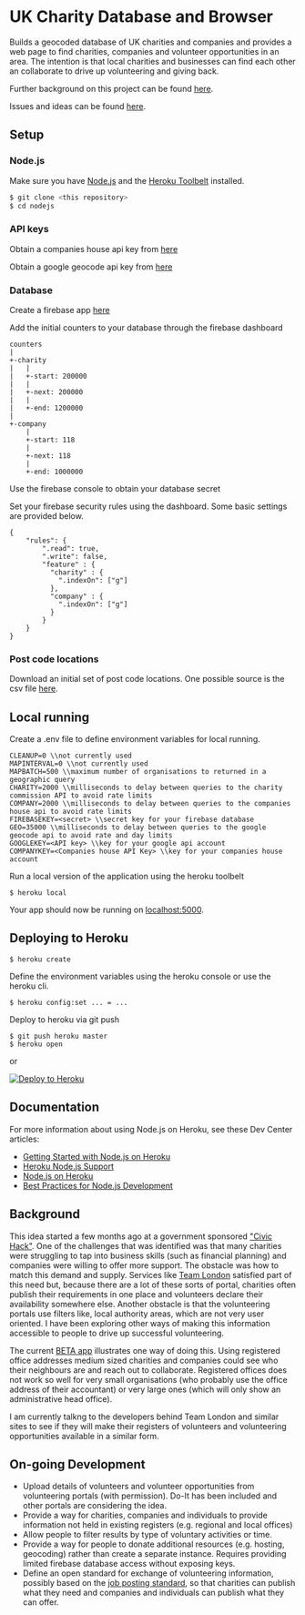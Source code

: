 # UK Charity Database and Browser

Builds a geocoded database of UK charities and companies and provides a web page to find charities, companies and volunteer opportunities in an area. The intention is that local charities and businesses can find each other an collaborate to drive up volunteering and giving back. 

Further background on this project can be found [here](#background).

Issues and ideas can be found [here](#on-going-development).

## Setup

### Node.js
Make sure you have [Node.js](http://nodejs.org/) and the [Heroku Toolbelt](https://toolbelt.heroku.com/) installed.
```sh
$ git clone <this repository>
$ cd nodejs
```
### API keys
Obtain a companies house api key from [here](https://developer.companieshouse.gov.uk/api/docs/index/gettingStarted.html)

Obtain a google geocode api key from [here](https://developers.google.com/maps/documentation/javascript/get-api-key)

### Database
Create a firebase app [here](https://firebase.google.com/)

Add the initial counters to your database through the firebase dashboard

```
counters
|
+-charity
|   |
|   +-start: 200000
|   |
|   +-next: 200000
|   |
|   +-end: 1200000
|
+-company
    |
    +-start: 118
    |
    +-next: 118
    |
    +-end: 1000000
```
Use the firebase console to obtain your database secret

Set your firebase security rules using the dashboard. Some basic settings are provided below.

```
{
    "rules": {
        ".read": true,
        ".write": false,
        "feature" : {
          "charity" : {
            ".indexOn": ["g"]
          },
          "company" : {
            ".indexOn": ["g"]
          }
        }
    }
}
```
### Post code locations
Download an initial set of post code locations. One possible source is the csv file [here](https://www.freemaptools.com/download-uk-postcode-lat-lng.htm).
## Local running
Create a .env file to define environment variables for local running.

```
CLEANUP=0 \\not currently used
MAPINTERVAL=0 \\not currently used
MAPBATCH=500 \\maximum number of organisations to returned in a geographic query
CHARITY=2000 \\milliseconds to delay between queries to the charity commission API to avoid rate limits
COMPANY=2000 \\milliseconds to delay between queries to the companies house api to avoid rate limits
FIREBASEKEY=<secret> \\secret key for your firebase database
GEO=35000 \\milliseconds to delay between queries to the google geocode api to avoid rate and day limits
GOOGLEKEY=<API key> \\key for your google api account
COMPANYKEY=<Companies house API Key> \\key for your companies house account
```
Run a local version of the application using the heroku toolbelt

```
$ heroku local
```

Your app should now be running on [localhost:5000](http://localhost:5000/).

## Deploying to Heroku

```
$ heroku create
```

Define the environment variables using the heroku console or use the heroku cli.

```
$ heroku config:set ... = ...
```

Deploy to heroku via git push

```
$ git push heroku master
$ heroku open
```
or

[![Deploy to Heroku](https://www.herokucdn.com/deploy/button.png)](https://heroku.com/deploy)

## Documentation

For more information about using Node.js on Heroku, see these Dev Center articles:

- [Getting Started with Node.js on Heroku](https://devcenter.heroku.com/articles/getting-started-with-nodejs)
- [Heroku Node.js Support](https://devcenter.heroku.com/articles/nodejs-support)
- [Node.js on Heroku](https://devcenter.heroku.com/categories/nodejs)
- [Best Practices for Node.js Development](https://devcenter.heroku.com/articles/node-best-practices)

## Background
This idea started a few months ago at a government sponsored ["Civic Hack"](https://www.gov.uk/government/news/cabinet-office-holds-the-first-ever-uk-job-hack). One of the challenges that was identified was that many charities were struggling to tap into business skills (such as financial planning) and companies were willing to offer more support. The obstacle was how to match this demand and supply. Services like [Team London](http://volunteerteam.london.gov.uk/) satisfied part of this need but, because there are a lot of these sorts of portal, charities often publish their requirements in one place and volunteers declare their availability somewhere else. Another obstacle is that the volunteering portals use filters like, local authority areas, which are not very user oriented. I have been exploring other ways of making this information accessible to people to drive up successful volunteering.

The current [BETA app](http://ukcharity.herokuapp.com) illustrates one way of doing this. Using registered office addresses medium sized charities and companies could see who their neighbours are and reach out to collaborate. Registered offices does not work so well for very small organisations (who probably use the office address of their accountant) or very large ones (which will only show an administrative head office).

I am currently talkng to the developers behind Team London and similar sites to see if they will make their registers of volunteers and volunteering opportunities available in a similar form.

## On-going Development
- Upload details of volunteers and volunteer opportunities from volunteering portals (with permission). Do-It has been included and other portals are considering the idea.
- Provide a way for charities, companies and individuals to provide information not held in existing registers (e.g. regional and local offices)
- Allow people to filter results by type of voluntary activities or time.
- Provide a way for people to donate additional resources (e.g. hosting, geocoding) rather than create a separate instance. Requires providing limited firebase database access without exposing keys.
- Define an open standard for exchange of volunteering information, possibly based on the [job posting standard](https://schema.org/JobPosting), so that charities can publish what they need and companies and individuals can publish what they can offer.
